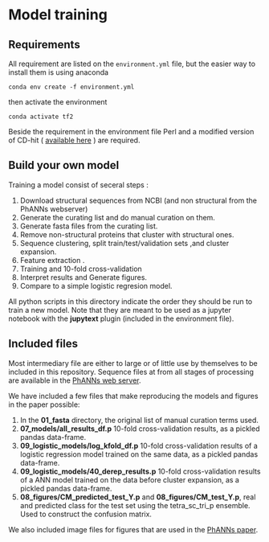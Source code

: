 <!-- #region -->
# Model training

## Requirements

All requirement are listed on the `environment.yml` file, but the easier way to install them is using anaconda

```
conda env create -f environment.yml
```

then activate the environment

```
conda activate tf2
```

Beside the requirement in the environment file Perl and a modified version of CD-hit (  [available here](https://github.com/Adrian-Cantu/cdhit) ) are required.


## Build your own model

Training a model consist of seceral steps :

1. Download structural sequences from NCBI (and non structural from the PhANNs webserver)
2. Generate the curating list and do manual curation on them.
3. Generate fasta files from the curating list.
4. Remove non-structural proteins that cluster with structural ones.
5. Sequence clustering, split train/test/validation sets ,and cluster expansion.
6. Feature extraction .
7. Training and 10-fold cross-validation
8. Interpret results and Generate figures.
9. Compare to a simple logistic regresion model.

All python scripts in this directory indicate the order they should be run to train a new model. Note that they are meant to be used as a jupyter notebook with the **jupytext** plugin (included in the environment file).   

## Included files
Most intermediary file are either to large or of little use by themselves to be included in this repository. Sequence files at from all stages of processing are available in the [PhANNs web server](https://edwards.sdsu.edu/phanns/downloads).

We have included a few files that make reproducing the models and figures in the paper possible:
1. In the **01_fasta** directory, the original list of manual curation terms used.
2. **07_models/all_results_df.p** 10-fold cross-validation results, as a pickled pandas data-frame.
3. **09_logistic_models/log_kfold_df.p** 10-fold cross-validation results of a logistic regression model trained on the same data, as a pickled pandas data-frame.
4. **09_logistic_models/40_derep_results.p** 10-fold cross-validation results of a ANN model trained on the data before cluster expansion, as a pickled pandas data-frame.
5. **08_figures/CM_predicted_test_Y.p** and **08_figures/CM_test_Y.p**,  real and predicted class for the test set using the tetra_sc_tri_p ensemble. Used to construct the confusion matrix.

We also included  image files for figures that are used in the [PhANNs paper](https://www.biorxiv.org/content/10.1101/2020.04.03.023523v1).

<!-- #endregion -->
